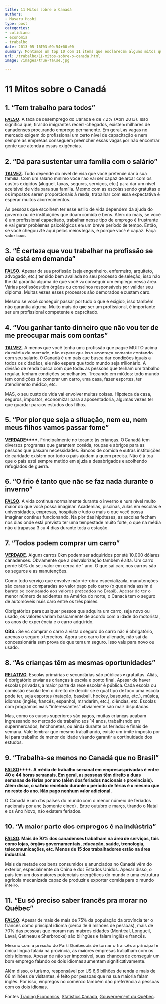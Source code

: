 ```yaml
---
title: 11 Mitos sobre o Canadá
authors:
- Masaru Hoshi
type: post
categories:
- cotidiano
- economia
- trabalho
date: 2013-05-16T03:09:54+00:00
summary: Montamos um top 10 com 11 items que esclarecem alguns mitos que as pessoas têm quando pensam em morar no Canadá.
url: /trabalho/11-mitos-sobre-o-canada.html
image: /images/true-false.jpg

---
```

# 11 Mitos sobre o Canadá

## 1. &#8220;Tem trabalho para todos&#8221;

<span style="text-decoration: underline;"><strong>FALSO</strong></span>. A taxa de desemprego do Canada é de 7.2% (Abril 2013). Isso significa que, tirando imigrantes recém-chegados, existem milhares de canadenses procurando emprego permanente. Em geral, as vagas no mercado exigem do profissional um certo nível de capacitação e nem sempre as empresas conseguem preencher essas vagas por não encontrar gente que atenda a essas exigências.

## 2. &#8220;Dá para sustentar uma família com o salário&#8221;

<span style="text-decoration: underline;"><strong>TALVEZ</strong></span>. Tudo depende do nível de vida que você pretende dar à sua família. Com um salário mínimo você não vai ser capaz de arcar com os custos exigidos (aluguel, taxas, seguros, serviços, etc.) para dar um nível aceitável de vida para sua família. Mesmo com as escolas sendo gratuitas e os impostos serem proporcionais à renda, trabalhar com essa expectativa é esperar muitos aborrecimentos.

As pessoas que escolhem ter esse estilo de vida dependem da ajuda do governo ou de instituições que doam comida e bens. Além do mais, se você é um profissional capacitado, trabalhar nesse tipo de emprego é frustrante e vai gerar problemas psicológicos em um breve período de tempo. Então, se você chegou até aqui pelos meios legais, é porque você é capaz. Faça valer isso.

## 3. &#8220;É certeza que vou trabalhar na profissão se ela está em demanda”

<span style="text-decoration: underline;"><strong>FALSO</strong></span>. Apesar de sua profissão (seja engenheiro, enfermeiro, arquiteto, advogado, etc.) ter sido bem avaliada no seu processo de seleção, isso não lhe dá garantia alguma de que você vá conseguir um emprego nessa área. Várias profissões têm órgãos ou conselhos responsáveis por validar seu diploma. Muitas vezes esses processos são demorados e custam caro.

Mesmo se você conseguir passar por tudo o que é exigido, isso também não garantia alguma. Muito mais do que ser um profissional, é importante ser um profissional competente e capacitado.

## 4. &#8220;Vou ganhar tanto dinheiro que não vou ter de me preocupar mais com contas&#8221;

<span style="text-decoration: underline;"><strong>TALVEZ</strong></span>. A menos que você tenha uma profissão que pague MUITO acima da média de mercado, não espere que isso aconteça somente contando com seu salário. O Canadá é um país que busca dar condições iguais a todos os cidadãos; ele não espera que todo mundo seja milionário. A divisão de renda busca com que todas as pessoas que tenham um trabalho regular, tenham condições semelhantes. Trocando em miúdos: todo mundo tem condições de comprar um carro, uma casa, fazer esportes, ter atendimento médico, etc.

MAS, o seu custo de vida vai envolver muitas coisas. Hipoteca da casa, seguros, impostos, economizar para a aposentadoria, algumas vezes ter que guardar para os estudos dos filhos.

## 5. &#8220;Por pior que seja a situação, nem eu, nem meus filhos vamos passar fome&#8221;

**<span style="text-decoration: underline;">VERDADE</span>****.** Principalmente no tocante às crianças. O Canadá tem diversos programas que garantem comida, roupas e abrigos para as pessoas que passam necessidades. Bancos de comida e outras instituições de caridade existem por todo o país ajudam a quem precisa. Não é à toa que o país está sempre metido em ajuda a desabrigados e acolhendo refugiados de guerra.

## 6. &#8220;O frio é tanto que não se faz nada durante o inverno&#8221;

<span style="text-decoration: underline;"><strong>FALSO</strong></span>. A vida continua normalmente durante o inverno e num nível muito maior do que você possa imaginar. Academias, piscinas, aulas em escolas e universidades, empresas, hospitais e tudo o mais o que você possa imaginar continua funcionando. Na pior das hipóteses, as escolas fecham nos dias onde está previsto ter uma tempestade muito forte, o que na média não ultrapassa 3 ou 4 dias durante toda a estação.

## 7. &#8220;Todos podem comprar um carro&#8221;

<span style="text-decoration: underline;"><strong>VERDADE</strong></span>. Alguns carros 0km podem ser adquiridos por até 10,000 dólares canadenses. Obviamente que a desvalorização também é alta. Um carro perde 50% do seu valor em cerca de 1 ano. O que sai caro nos carros são os seguros e as manutenções.

Como todo serviço que envolve mão-de-obra especializada, manutenções são caras se comparadas ao valor pago pelo carro (o que ainda assim é barato se comparado aos valores praticados no Brasil). Apesar de ter o menor número de acidentes na América do norte, o Canadá tem o seguro de automóveis mais caro entre os três países.

Obrigatórios para qualquer pessoa que adquira um carro, seja novo ou usado, os valores variam basicamente de acordo com a idade do motorista, os anos de experiência e o carro adquirido.

**OBS.:** Se vc comprar o carro à vista o seguro do carro não é obrigatório, apenas o seguro p terceiros. Agora se o carro for alienado, não sai da concessionária sem prova de que tem um seguro. Isso vale para novo ou usado.

## 8. &#8220;As crianças têm as mesmas oportunidades&#8221;

**<span style="text-decoration: underline;">RELATIVO</span>**. Escolas primárias e secundárias são públicas e gratuitas. Aliás, é obrigatório enviar as crianças à escola e ponto final. Apesar de haver escolas privadas, a maior parte da rede escolar é pública. Cada escola ou comissão escolar tem o direito de decidir se e qual tipo de foco uma escola pode ter, seja esportes (natação, baseball, hockey, basquete, etc.), música, idiomas (inglês, francês, espanhol, mandarim, etc.), ciências, etc. Escolas com programas mais &#8220;interessantes&#8221; obviamente são mais disputadas.

Mas, como os cursos superiores são pagos, muitas crianças acabam ingressando no mercado de trabalho aos 14 anos, trabalhando em supermercados, lanchonetes, ou ainda durante os feriados e finais de semana. Vale lembrar que mesmo trabalhando, existe um limite imposto por lei para trabalho de menor de idade visando garantir a continuidade dos estudos.

## 9. &#8220;Trabalha-se menos no Canadá que no Brasil&#8221;

**<span style="text-decoration: underline;">FALSO</span>****. A média de trabalho semanal em empresas privadas é entre 40 e 44 horas semanais. Em geral, as pessoas têm direito a duas semanas de férias por ano (além dos feriados nacionais e provinciais). Além disso, o salário recebido durante o período de férias é o mesmo que no resto do ano. Não pago nenhum valor adicional.**

O Canadá é um dos países do mundo com o menor número de feriados nacionais por ano (somente cinco) . Entre outubro e março, tirando o Natal e os Ano Novo, não existem feriados.

## 10. &#8220;A maior parte dos empregos é na indústria&#8221;

<span style="text-decoration: underline;"><strong>FALSO</strong></span>**. Mais de 70% dos canadenses trabalham na área de serviços, tais como lojas, órgãos governamentais, educação, saúde, tecnologia, telecomunicações, etc. Menos de 15 dos trabalhadores estão na área industrial.**

Mais da metade dos bens consumidos e anunciados no Canadá vêm do exterior, especialmente da China e dos Estados Unidos. Apesar disso, o país tem um dos maiores potenciais energéticos do mundo e uma estrutura agrícola mecanizada capaz de produzir e exportar comida para o mundo inteiro.

## 11. &#8220;Eu só preciso saber francês pra morar no Québec&#8221;

<span style="text-decoration: underline;"><strong>FALSO</strong></span>. Apesar de mais de mais de 75% da população da província ter o francês como principal idioma (cerca de 6 milhões de pessoas), mais de 70% das pessoas que moram nas maiores cidades (Montréal, Longueil, Laval, Gatineau e Sherbrooke) são bilíngües e falam inglês e francês.

Mesmo com a pressão do Parti Québecois de tornar o francês a principal e única língua falada na província, as maiores empresas trabalham com os dois idiomas. Apesar de não ser impossível, suas chances de conseguir um bom emprego falando os dois idiomas aumentam significativamente.

Além disso, o turismo, responsável por U$ 6,6 bilhões de renda e mais de 66 milhões de visitantes, é feito por pessoas que na sua maioria falam inglês. Por isso, empregos no comércio também dão preferência a pessoas com os dois idiomas.

Fontes
<a href="http://www.tradingeconomics.com/canada/unemployment-rate" target="_blank">Trading Economics</a>, <a href="http://www12.statcan.gc.ca/census-recensement/2011/as-sa/98-314-x/98-314-x2011003_1-eng.cfm" target="_blank">Statistics Canada</a>, <a href="http://www.gouv.qc.ca/portail/quebec/pgs/commun/portrait/tourisme/retombees-economiques/?lang=en" target="_blank">Gouvernement du Québec</a>.